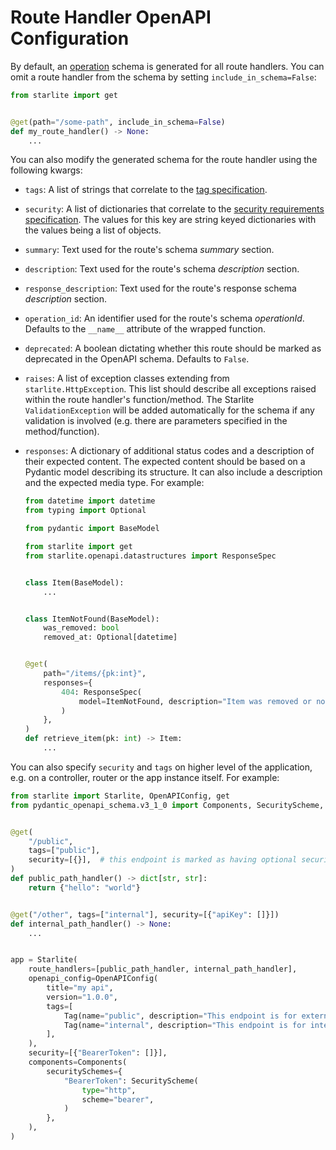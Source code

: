 # Route Handler OpenAPI Configuration

By default, an [operation](https://spec.openapis.org/oas/latest.html#operation-object) schema is generated for all route
handlers. You can omit a route handler from the schema by setting `include_in_schema=False`:

```python
from starlite import get


@get(path="/some-path", include_in_schema=False)
def my_route_handler() -> None:
    ...
```

You can also modify the generated schema for the route handler using the following kwargs:

- `tags`: A list of strings that correlate to
  the [tag specification](https://spec.openapis.org/oas/latest.html#tag-object).
- `security`: A list of dictionaries that correlate to
  the [security requirements specification](https://spec.openapis.org/oas/latest.html#securityRequirementObject). The
  values for this key are string keyed dictionaries with the values being a list of objects.
- `summary`: Text used for the route's schema _summary_ section.
- `description`: Text used for the route's schema _description_ section.
- `response_description`: Text used for the route's response schema _description_ section.
- `operation_id`: An identifier used for the route's schema _operationId_. Defaults to the `__name__` attribute of the
  wrapped function.
- `deprecated`: A boolean dictating whether this route should be marked as deprecated in the OpenAPI schema. Defaults
  to `False`.
- `raises`: A list of exception classes extending from `starlite.HttpException`. This list should describe all
  exceptions raised within the route handler's function/method. The Starlite `ValidationException` will be added
  automatically for the schema if any validation is involved (e.g. there are parameters specified in the
  method/function).
- `responses`: A dictionary of additional status codes and a description of their expected content.
    The expected content should be based on a Pydantic model describing its structure. It can also include
    a description and the expected media type. For example:

    ```python
    from datetime import datetime
    from typing import Optional

    from pydantic import BaseModel

    from starlite import get
    from starlite.openapi.datastructures import ResponseSpec


    class Item(BaseModel):
        ...


    class ItemNotFound(BaseModel):
        was_removed: bool
        removed_at: Optional[datetime]


    @get(
        path="/items/{pk:int}",
        responses={
            404: ResponseSpec(
                model=ItemNotFound, description="Item was removed or not found"
            )
        },
    )
    def retrieve_item(pk: int) -> Item:
        ...
    ```

You can also specify `security` and `tags` on higher level of the application, e.g. on a controller, router or the app instance itself. For example:

```python
from starlite import Starlite, OpenAPIConfig, get
from pydantic_openapi_schema.v3_1_0 import Components, SecurityScheme, Tag


@get(
    "/public",
    tags=["public"],
    security=[{}],  # this endpoint is marked as having optional security
)
def public_path_handler() -> dict[str, str]:
    return {"hello": "world"}


@get("/other", tags=["internal"], security=[{"apiKey": []}])
def internal_path_handler() -> None:
    ...


app = Starlite(
    route_handlers=[public_path_handler, internal_path_handler],
    openapi_config=OpenAPIConfig(
        title="my api",
        version="1.0.0",
        tags=[
            Tag(name="public", description="This endpoint is for external users"),
            Tag(name="internal", description="This endpoint is for internal users"),
        ],
    ),
    security=[{"BearerToken": []}],
    components=Components(
        securitySchemes={
            "BearerToken": SecurityScheme(
                type="http",
                scheme="bearer",
            )
        },
    ),
)
```
